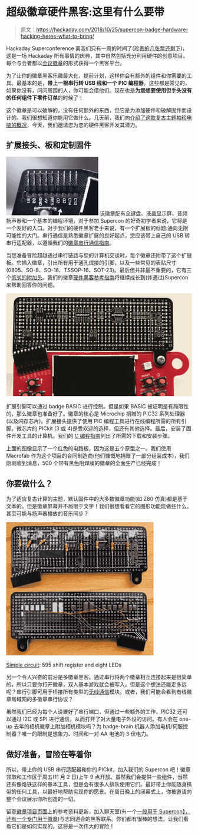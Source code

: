 # 超级徽章硬件黑客:这里有什么要带

> 原文：<https://hackaday.com/2018/10/25/supercon-badge-hardware-hacking-heres-what-to-bring/>

Hackaday Superconference 离我们只有一周的时间了([珍贵的几张票还剩下](https://www.eventbrite.com/e/hackaday-superconference-2018-tickets-47386813234?aff=1025com))，这是一场 Hackaday 所有事情的庆典，其中自然包括充分利用硬件的创意项目。每个与会者都以[会议徽章](https://hackaday.io/project/161859-2018-hackaday-superconference-badge)的形式获得一个黑客平台。

为了让你的徽章黑客乐趣最大化，提前计划，这样你会有额外的组件和你需要的工具。最基本的是，**带上一根串行转 USB 线和一个 PIC 编程器**。这些都是常见的，如果你没有，问问周围的人，你可能会借他们。现在也是**为您想要使用但手头没有的任何组件下零件订单**的时候了！

这个徽章是可以破解的，没有任何额外的东西，但它是为添加硬件和破解固件而设计的。我们很想知道你能用它做什么。几天前，我们向[介绍了这款复古主题袖珍电脑的概况](https://hackaday.com/2018/10/17/the-supercon-badge-is-a-freakin-computer/)，今天，我们邀请您为您的硬件黑客开发其潜力。

## 扩展接头、板和定制固件

[![](img/af8d300f87ba899e54816a541e576c6f.png)](https://hackaday.com/wp-content/uploads/2018/10/hackaday-badge-expansion-header.jpg) 该徽章配有全键盘、液晶显示屏、音频扬声器和一个基本的编程环境，对于参加 Supercon 的好奇初学者来说，它将是一个友好的入口。对于我们的硬件黑客老手来说，有一个扩展板的标题:通向无限可能性的大门。串行通信是熟悉徽章扩展的良好起点，您应该带上自己的 USB 转串行适配器，以遵循我们的[徽章串行通信指南](https://hackaday.io/project/161859-2018-hackaday-superconference-badge/log/154556-serial-communications-with-badge)。

当您准备冒险超越通过串行链路与您的计算机交谈时，每个徽章还附带了这个扩展板。它插入徽章，引出所有用于通孔焊接的引脚，以及一些常见的表贴尺寸(0805、SO-8、SO-16、TSSOP-16、SOT-23)。最后但并非最不重要的，它有三个[低劣的附加头](https://hackaday.io/project/52950-shitty-add-ons)。我们的徽章[硬件黑客参考指南](https://hackaday.io/project/161859-2018-hackaday-superconference-badge/log/154554-hardware-hacking)将继续成长到(并通过)Supercon 来帮助回答你的问题。

[![](img/3a9e1690f7607662e6e5db5b0ff4084e.png)](https://hackaday.com/wp-content/uploads/2018/10/expansion-board.jpg)

扩展引脚可以通过 badge BASIC 进行控制。但是如果 BASIC 被证明是有局限性的，那么徽章也准备好了。徽章的核心是 Microchip 捐赠的 PIC32 系列处理器(以及闪存芯片)。扩展接头提供了使用 PIC 编程工具进行在线编程所需的所有引脚。微芯片的 PICkit (3 或 4)是受欢迎的选择，但还有其他选择。最后，安装了固件开发工具的计算机。我们的 [C 编程指南](https://hackaday.io/project/161859-2018-hackaday-superconference-badge/log/154555-guide-for-programming-in-c)列出了所需的下载和安装步骤。

上面的图像显示了一个红色的电路板，因为这是五个原型之一。我们使用 Macrofab 作为这个项目的合同制造商(他们慷慨地捐赠了一部分组装成本)，我们刚刚收到消息，500 个带有黑色阻焊膜的徽章的全面生产已经完成！

## 你要做什么？

为了适应复古计算的主题，默认固件中的大多数徽章功能(如 Z80 仿真)都是基于文本的。但是徽章屏幕并不局限于文字！我们很想看看它的图形功能能做些什么。甚至可能与扬声器播放的音乐同步？

[![](img/02e101f98cce122856ca5d4cba037239.png)](https://hackaday.com/wp-content/uploads/2018/10/2018-supercon-badge-expansion-board-595-shift-register.jpg)

[Simple circuit](https://hackaday.io/project/162054-shift-register-for-supercon-badge): 595 shift register and eight LEDs

另一个令人兴奋的前沿是多徽章黑客。通过串行将两个徽章相互连接起来是很简单的，所以只要你打开徽章，双人基本游戏就会被写入。但是这个想法还能走多远呢？串行引脚可用于桥接所有类型的[无线通信](https://hackaday.com/2018/10/19/which-wireless-is-right-wireless/)模块。或者，我们可能会看到有线徽章局域网的多徽章串行协议？

虽然我们已经为每个人设置好了串行端口，但通过一些额外的工作，PIC32 还可以通过 I2C 或 SPI 进行通信，从而打开了对大量电子外设的访问。有人会在 one-up 去年的相机徽章上附加相机模块吗？为 badge-brain 机器人添加电机/伺服控制器？唯一的限制是想象力、时间和一对 AA 电池的 3 伏电力。

## 做好准备，冒险在等着你

所以，带上你的 USB 串行适配器和你的 PICkit，加入我们的 Supercon 吧！徽章领取和工作区于周五(11 月 2 日)上午 9 点开放。虽然我们会提供一些组件，当然还有像烙铁这样的基本工具，但是会有很多人排队使用它们。最好带上你能随身携带的任何工具，以最好地帮助实现你的愿景。在周日晚上的闭幕式上，你被邀请向整个会议展示你所创造的一切。

留意[徽章项目页面](https://hackaday.io/project/161859-2018-hackaday-superconference-badge)上的参考资料更新，加入聊天室(有一个[一般用于 Supercon】，还有一个](https://hackaday.io/messages/room/273359)[专门用于徽章](https://hackaday.io/messages/room/276010))与志同道合的黑客联系。你们都有很棒的想法，让我们看看它们是如何实现的。这将是一次伟大的冒险！